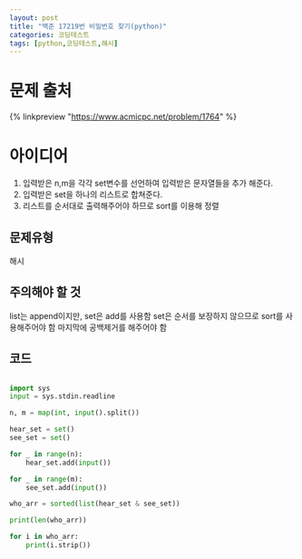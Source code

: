 ```yaml
---
layout: post
title: "백준 17219번 비밀번호 찾기(python)"
categories: 코딩테스트
tags: [python,코딩테스트,해시]
---
```


# 문제 출처
{% linkpreview "https://www.acmicpc.net/problem/1764" %}


# 아이디어
1. 입력받은 n,m을 각각 set변수를 선언하여 입력받은 문자열들을 추가 해준다.
2. 입력받은 set을 하나의 리스트로 합쳐준다.
3. 리스트를 순서대로 출력해주어야 하므로 sort를 이용해 정렬

## 문제유형
해시

## 주의해야 할 것
list는 append이지만, set은 add를 사용함
set은 순서를 보장하지 않으므로 sort를 사용해주어야 함
마지막에 공백제거를 해주어야 함

## 코드
```python

import sys
input = sys.stdin.readline

n, m = map(int, input().split())

hear_set = set()
see_set = set()

for _ in range(n):
    hear_set.add(input())

for _ in range(m):
    see_set.add(input())

who_arr = sorted(list(hear_set & see_set))

print(len(who_arr))

for i in who_arr:
    print(i.strip())
    
```

